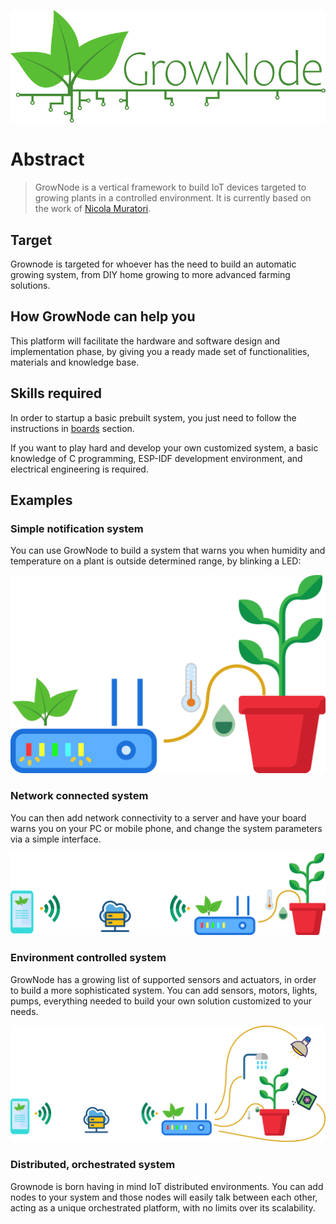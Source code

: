 
<p align="center">
<img src="img/grownode_logo_full.png">
</p>

# Abstract

> GrowNode is a vertical framework to build IoT devices targeted to growing plants in a controlled environment. It is currently based on the work of [Nicola Muratori](https://github.com/ogghst). 

## Target

Grownode is targeted for whoever has the need to build an automatic growing system, from DIY home growing to more advanced farming solutions.

## How GrowNode can help you

This platform will facilitate the hardware and software design and implementation phase, by giving you a ready made set of functionalities, materials and knowledge base. 

## Skills required

In order to startup a basic prebuilt system, you just need to follow the instructions in [boards](boards.md) section.

If you want to play hard and develop your own customized system, a basic knowledge of C programming, ESP-IDF development environment, and electrical engineering is required.

## Examples

### Simple notification system

You can use GrowNode to build a system that warns you when humidity and temperature on a plant is outside determined range, by blinking a LED:

![simple configuration](resources/images/easypot1.png)

### Network connected system

You can then add network connectivity to a server and have your board warns you on your PC or mobile phone, and change the system parameters via a simple interface.

![network configuration](resources/images/easypot1_network.png)

### Environment controlled system

GrowNode has a growing list of supported sensors and actuators, in order to build a more sophisticated system. You can add sensors, motors, lights, pumps, everything needed to build your own solution customized to your needs.

![network controlled configuration](resources/images/easypot1_network_full.png)

### Distributed, orchestrated system

Grownode is born having in mind IoT distributed environments. You can add nodes to your system and those nodes will easily talk between each other, acting as a unique orchestrated platform, with no limits over its scalability.
